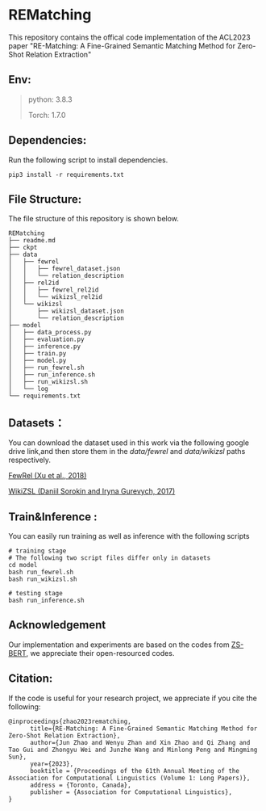 # REMatching

This repository contains the offical code implementation of the ACL2023 paper "RE-Matching: A Fine-Grained Semantic Matching Method for Zero-Shot Relation Extraction"

## Env:

> python: 3.8.3
> 
> Torch: 1.7.0

## Dependencies:

Run the following script to install dependencies.

```
pip3 install -r requirements.txt
```

## File Structure:

The file structure of this repository is shown below.

```
REMatching
├── readme.md
├── ckpt
├── data
│   ├── fewrel
│   │   ├── fewrel_dataset.json
│   │   └── relation_description
│   ├── rel2id
│   │   ├── fewrel_rel2id
│   │   └── wikizsl_rel2id
│   └── wikizsl
│       ├── wikizsl_dataset.json
│       └── relation_description
├── model
│   ├── data_process.py
│   ├── evaluation.py
│   ├── inference.py
│   ├── train.py
│   ├── model.py
│   ├── run_fewrel.sh
│   ├── run_inference.sh
│   ├── run_wikizsl.sh
│   └── log
└── requirements.txt
```

## Datasets：

You can download the dataset used in this work via the following google drive link,and then store them in the *data/fewrel* and *data/wikizsl* paths respectively.

[FewRel (Xu et al., 2018)](https://drive.google.com/file/d/1PgSTaEEUxsE-9lhQan3Yj91pzLhxv7cT/view?usp=sharing)

[WikiZSL (Daniil Sorokin and Iryna Gurevych, 2017)](https://drive.google.com/file/d/1kGmhlpTTq8UmIUPZ2CSIruWWsi_l_ERH/view?usp=share_link)

## Train&Inference :

You can easily run training as well as inference with the following scripts

```
# training stage
# The following two script files differ only in datasets
cd model
bash run_fewrel.sh
bash run_wikizsl.sh

# testing stage
bash run_inference.sh
```

## Acknowledgement

Our implementation and experiments are based on the codes from [ZS-BERT](https://github.com/dinobby/ZS-BERT), we appreciate their open-resourced codes.

## Citation:

If the code is useful for your research project, we appreciate if you cite the following:

```
@inproceedings{zhao2023rematching,
      title={RE-Matching: A Fine-Grained Semantic Matching Method for Zero-Shot Relation Extraction}, 
      author={Jun Zhao and Wenyu Zhan and Xin Zhao and Qi Zhang and Tao Gui and Zhongyu Wei and Junzhe Wang and Minlong Peng and Mingming Sun},
      year={2023},
      booktitle = {Proceedings of the 61th Annual Meeting of the Association for Computational Linguistics (Volume 1: Long Papers)},
      address = {Toronto, Canada},
      publisher = {Association for Computational Linguistics},
}
```
